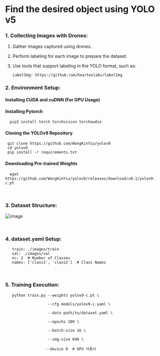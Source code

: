 # Find the desired object using YOLO v5

### 1. Collecting Images with Drones:
1) Gather images captured using drones.
2) Perform labeling for each image to prepare the dataset.
3) Use tools that support labeling in the YOLO format, such as:

       LabelImg: https://github.com/heartexlabs/labelImg

### 2. Environment Setup:

#### Installing CUDA and cuDNN (For GPU Usage)
#### Installing Pytorch

      pip3 install torch torchvision torchaudio

#### Cloning the YOLOv9 Repository

     git clone https://github.com/WongKinYiu/yolov9
     cd yolov9
     pip install -r requirements.txt
     
#### Downloading Pre-trained Weights
   
      wget https://github.com/WongKinYiu/yolov9/releases/download/v0.1/yolov9-c.pt

<br/>

### 3. Dataset Structure: 


![image](https://github.com/user-attachments/assets/ba3a3fec-cc0f-4baf-88fa-9007f9f36a79)
      
<br/>

### 4. dataset.yaml  Setup:

       train: ./images/train
       val: ./images/val
       nc: 2  # Number of Classes
       names: ['class1', 'class2']  # Class Names

<br/>

### 5. Training Execution: 

       python train.py --weights yolov9-c.pt \
        
                       --cfg models/yolov9-c.yaml \
        
                       --data path/to/dataset.yaml \
                
                       --epochs 100 \
                
                       --batch-size 16 \
                
                       --img-size 640 \
                
                      --device 0  # GPU 사용시


